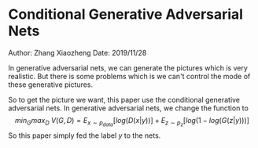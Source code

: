 # Conditional Generative Adversarial Nets

Author: Zhang Xiaozheng Date: 2019/11/28

In generative adversarial nets, we can generate the pictures which is very realistic. But there is some problems which is we can't control the mode of these generative pictures. 

So to get the picture we want, this paper use the conditional generative adversarial nets. In generative adversarial nets, we change the function to
$$
min_Gmax_D \   V(G,D)=E_{x\sim p_{data}}[log(D(x|y))]+E_{z\sim p_z}[log(1-log(G(z|y)))]
$$
So this paper simply fed the label *y* to the nets.




